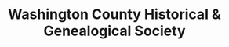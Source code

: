 ---
layout: repo
title: "Washington County Historical & Genealogical Society"
id: 2983
permalink: repos/2983/
---